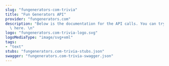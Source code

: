 ```yaml
---
slug: "fungenerators-com-trivia"
title: "Fun Generators API"
provider: "fungenerators.com"
description: "Below is the documentation for the API calls. You can try them out right\
  \ here. \n"
logo: "fungenerators.com-trivia-logo.svg"
logoMediaType: "image/svg+xml"
tags:
- "text"
stubs: "fungenerators.com-trivia-stubs.json"
swagger: "fungenerators.com-trivia-swagger.json"
---
```

